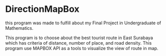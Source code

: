 # DirectionMapBox

this program was made to fulfill about my Final Project in Undergraduate of Mathematics.

This program is to choose about the best tourist route in East Surabaya which has criteria of distance, number of place, and road density.
This program use MAPBOX API as a tools to visualize the view of route in map.
